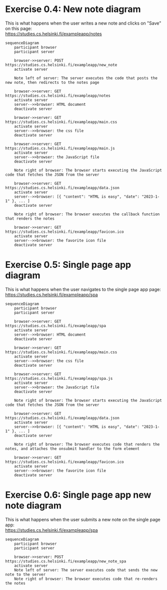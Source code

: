 # Exercise 0.4: New note diagram
This is what happens when the user writes a new note and clicks on "Save" on this page:\
https://studies.cs.helsinki.fi/exampleapp/notes

```mermaid
sequenceDiagram
    participant browser
    participant server

    browser->>server: POST https://studies.cs.helsinki.fi/exampleapp/new_note
    activate server

    Note left of server: The server executes the code that posts the new note, then redirects to the notes page

    browser->>server: GET https://studies.cs.helsinki.fi/exampleapp/notes
    activate server
    server-->>browser: HTML document
    deactivate server

    browser->>server: GET https://studies.cs.helsinki.fi/exampleapp/main.css
    activate server
    server-->>browser: the css file
    deactivate server

    browser->>server: GET https://studies.cs.helsinki.fi/exampleapp/main.js
    activate server
    server-->>browser: the JavaScript file
    deactivate server

    Note right of browser: The browser starts executing the JavaScript code that fetches the JSON from the server

    browser->>server: GET https://studies.cs.helsinki.fi/exampleapp/data.json
    activate server
    server-->>browser: [{ "content": "HTML is easy", "date": "2023-1-1" }, ... ]
    deactivate server

    Note right of browser: The browser executes the callback function that renders the notes

    browser->>server: GET https://studies.cs.helsinki.fi/exampleapp/favicon.ico
    activate server
    server-->>browser: the favorite icon file
    deactivate server
```

# Exercise 0.5: Single page app diagram
This is what happens when the user navigates to the single page app page:\
https://studies.cs.helsinki.fi/exampleapp/spa

```mermaid
sequenceDiagram
    participant browser
    participant server

    browser->>server: GET https://studies.cs.helsinki.fi/exampleapp/spa
    activate server
    server-->>browser: HTML document
    deactivate server

    browser->>server: GET https://studies.cs.helsinki.fi/exampleapp/main.css
    activate server
    server-->>browser: the css file
    deactivate server

    browser->>server: GET https://studies.cs.helsinki.fi/exampleapp/spa.js
    activate server
    server-->>browser: the JavaScript file
    deactivate server

    Note right of browser: The browser starts executing the JavaScript code that fetches the JSON from the server

    browser->>server: GET https://studies.cs.helsinki.fi/exampleapp/data.json
    activate server
    server-->>browser: [{ "content": "HTML is easy", "date": "2023-1-1" }, ... ]
    deactivate server

    Note right of browser: The browser executes code that renders the notes, and attaches the onsubmit handler to the form element

    browser->>server: GET https://studies.cs.helsinki.fi/exampleapp/favicon.ico
    activate server
    server-->>browser: the favorite icon file
    deactivate server
```

# Exercise 0.6: Single page app new note diagram
This is what happens when the user submits a new note on the single page app:\
https://studies.cs.helsinki.fi/exampleapp/spa

```mermaid
sequenceDiagram
    participant browser
    participant server

    browser->>server: POST https://studies.cs.helsinki.fi/exampleapp/new_note_spa
    activate server
    Note left of server: The server executes code that sends the new note to the server 
    Note right of browser: The browser executes code that re-renders the notes
```
